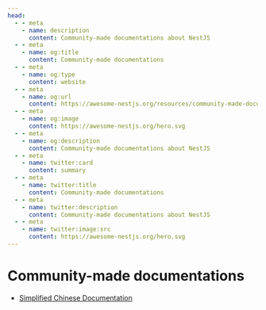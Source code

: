 ```yaml
---
head:
  - - meta
    - name: description
      content: Community-made documentations about NestJS
  - - meta
    - name: og:title
      content: Community-made documentations
  - - meta
    - name: og:type
      content: website
  - - meta
    - name: og:url
      content: https://awesome-nestjs.org/resources/community-made-documentations.html
  - - meta
    - name: og:image
      content: https://awesome-nestjs.org/hero.svg
  - - meta
    - name: og:description
      content: Community-made documentations about NestJS
  - - meta
    - name: twitter:card
      content: summary
  - - meta
    - name: twitter:title
      content: Community-made documentations
  - - meta
    - name: twitter:description
      content: Community-made documentations about NestJS
  - - meta
    - name: twitter:image:src
      content: https://awesome-nestjs.org/hero.svg
---
```


# Community-made documentations

- [Simplified Chinese Documentation](https://docs.nestjs.cn)
